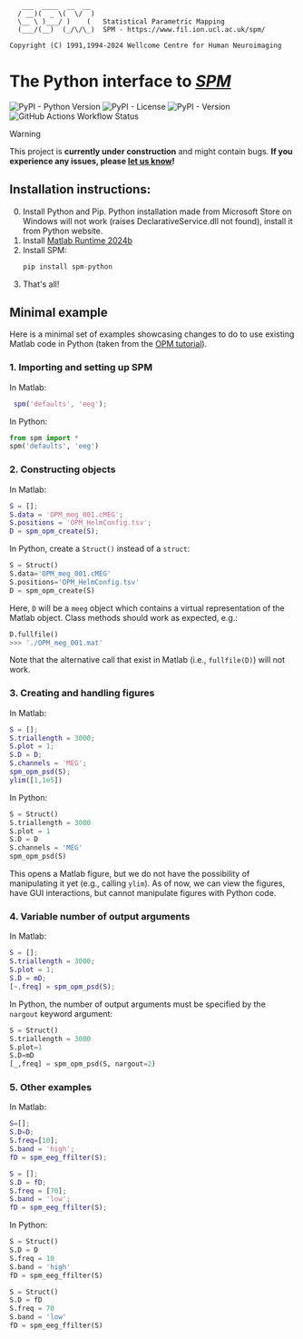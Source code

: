 ```
   ___  ____  __  __
  / __)(  _ \(  \/  )  
  \__ \ )___/ )    (   Statistical Parametric Mapping
  (___/(__)  (_/\/\_)  SPM - https://www.fil.ion.ucl.ac.uk/spm/
```

```
Copyright (C) 1991,1994-2024 Wellcome Centre for Human Neuroimaging
```

# The Python interface to _[SPM](https://www.fil.ion.ucl.ac.uk/spm/docs/)_
![PyPI - Python Version](https://img.shields.io/pypi/pyversions/spm-python)
![PyPI - License](https://img.shields.io/pypi/l/spm-python)
![PyPI - Version](https://img.shields.io/pypi/v/spm-python)
![GitHub Actions Workflow Status](https://img.shields.io/github/actions/workflow/status/spm/spm-python/.github%2Fworkflows%2Frun_unit_tests.yml)


> [!WARNING]
> This project is **currently under construction** and might contain bugs. **If you experience any issues, please [let us know](https://github.com/spm/spm-python/issues)!**


## Installation instructions: 
0. Install Python and Pip. Python installation made from Microsoft Store on Windows will not work (raises DeclarativeService.dll not found), install it from Python website. 
1. Install [Matlab Runtime 2024b](https://uk.mathworks.com/products/compiler/matlab-runtime.html) 
2. Install SPM:
   ```python
   pip install spm-python
   ```
3. That's all!

## Minimal example
Here is a minimal set of examples showcasing changes to do to use existing Matlab code in Python (taken from the [OPM tutorial](https://www.fil.ion.ucl.ac.uk/spm/docs/tutorials/opm/evoked/)).

### 1. Importing and setting up SPM
In Matlab:
```Matlab
 spm('defaults', 'eeg');
```
In Python: 
```Python
from spm import *
spm('defaults', 'eeg')
```

### 2. Constructing objects
In Matlab: 
```Matlab
S = [];
S.data = 'OPM_meg_001.cMEG';
S.positions = 'OPM_HelmConfig.tsv';
D = spm_opm_create(S);
```
In Python, create a `Struct()` instead of a `struct`:
```Python
S = Struct()
S.data='OPM_meg_001.cMEG'
S.positions='OPM_HelmConfig.tsv'
D = spm_opm_create(S)
```
Here, `D` will be a `meeg` object which contains a virtual representation of the Matlab object. Class methods should work as expected, e.g.:
```Python
D.fullfile()
>>> './OPM_meg_001.mat'
```
Note that the alternative call that exist in Matlab (i.e., `fullfile(D)`) will not work.  

### 3. Creating and handling figures
In Matlab: 
```Matlab
S = [];
S.triallength = 3000; 
S.plot = 1;
S.D = D;
S.channels = 'MEG';
spm_opm_psd(S);
ylim([1,1e5])
```
In Python:
```Python
S = Struct()
S.triallength = 3000
S.plot = 1
S.D = D
S.channels = 'MEG'
spm_opm_psd(S)
```
This opens a Matlab figure, but we do not have the possibility of manipulating it yet (e.g., calling `ylim`). As of now, we can view the figures, have GUI interactions, but cannot manipulate figures with Python code.

### 4. Variable number of output arguments
In Matlab:
```Matlab
S = [];
S.triallength = 3000; 
S.plot = 1;
S.D = mD;
[~,freq] = spm_opm_psd(S);
```
In Python, the number of output arguments must be specified by the `nargout` keyword argument:
```Python
S = Struct()
S.triallength = 3000
S.plot=1
S.D=mD
[_,freq] = spm_opm_psd(S, nargout=2)
```

### 5. Other examples 
In Matlab:
```Matlab 
S=[];
S.D=D;
S.freq=[10];
S.band = 'high';
fD = spm_eeg_ffilter(S);

S = [];
S.D = fD;
S.freq = [70];
S.band = 'low';
fD = spm_eeg_ffilter(S);
```
In Python: 
```Python
S = Struct()
S.D = D
S.freq = 10
S.band = 'high'
fD = spm_eeg_ffilter(S)

S = Struct()
S.D = fD
S.freq = 70
S.band = 'low'
fD = spm_eeg_ffilter(S)
```
